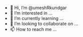 - 👋 Hi, I’m @umeshRkundgar
- 👀 I’m interested in ...
- 🌱 I’m currently learning ...
- 💞️ I’m looking to collaborate on ...
- 📫 How to reach me ...

<!---
umeshRkundgar/umeshRkundgar is a ✨ special ✨ repository because its `README.md` (this file) appears on your GitHub profile.
You can click the Preview link to take a look at your changes.
--->
